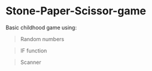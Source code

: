 # Stone-Paper-Scissor-game

Basic childhood game using:

> Random numbers

> IF function

> Scanner
